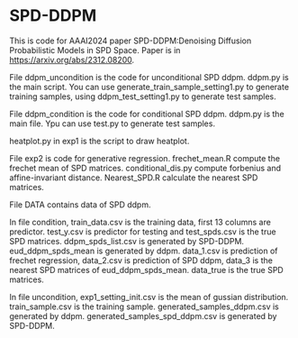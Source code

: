# SPD-DDPM
This is code for AAAI2024 paper SPD-DDPM:Denoising Diffusion Probabilistic Models in SPD Space. Paper is in https://arxiv.org/abs/2312.08200.

File ddpm_uncondition is the code for unconditional SPD ddpm. ddpm.py is the main script. You can use generate_train_sample_setting1.py to generate training samples, using ddpm_test_setting1.py to generate test samples.

File ddpm_condition is the code for conditional SPD ddpm. ddpm.py is the main file. Ypu can use test.py to generate test samples.

heatplot.py in exp1 is the script to draw heatplot.

File exp2 is code for generative regression. frechet_mean.R compute the frechet mean of SPD matrices. conditional_dis.py compute forbenius and affine-invariant distance. Nearest_SPD.R calculate the nearest SPD matrices.


File DATA contains data of SPD ddpm.

In file condition, train_data.csv is the training data, first 13 columns are predictor. test_y.csv is predictor for testing and test_spds.csv is the true SPD matrices. ddpm_spds_list.csv is generated by SPD-DDPM. eud_ddpm_spds_mean is generated by ddpm. data_1.csv is prediction of frechet regression, data_2.csv is prediction of SPD ddpm, data_3 is the nearest SPD matrices of eud_ddpm_spds_mean. data_true is the true SPD matrices. 

In file uncondition, exp1_setting_init.csv is the mean of gussian distribution. train_sample.csv is the training sample. generated_samples_ddpm.csv is generated by ddpm. generated_samples_spd_ddpm.csv is generated by SPD-DDPM.

